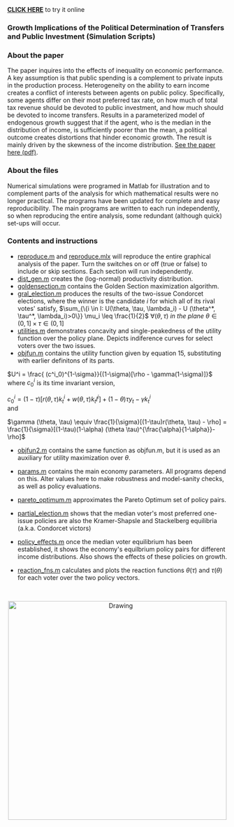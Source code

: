 <a href="https://rvaz.shinyapps.io/english_predictor/" target="_blank">
<b>CLICK HERE</b></a> to try it online

### Growth Implications of the Political Determination of Transfers and Public Investment (Simulation Scripts)

### About the paper  

The paper inquires into the effects of inequality on economic performance. A key assumption is that public spending is a complement to private inputs in the production process. Heterogeneity on the ability to earn income creates a conflict of interests between agents on public policy. Specifically, some agents differ on their most preferred tax rate, on how much of total tax revenue should be devoted to public investment, and how much should be devoted to income transfers. Results in a parameterized model of endogenous growth suggest that if the agent, who is the median in the distribution of income, is sufficiently poorer than the mean, a political outcome creates distortions that hinder economic growth. The result is mainly driven by the skewness of the income distribution. [See the paper here (pdf)](google.com).

### About the files  

Numerical simulations were programed in Matlab for illustration and to complement parts of the analysis for which mathematical results were no longer practical. The programs have been updated for complete and easy reproducibility.  The main programs are written to each run independently, so when reproducing the entire analysis, some redundant (although quick) set-ups will occur.

### Contents and instructions
* [reproduce.m](reproduce.m) and [reproduce.mlx](reproduce.mlx) will reproduce the entire graphical analysis of the paper. Turn the switches on or off (true or false) to include or skip sections. Each section will run independently.   
* [dist_gen.m](dist_gen.m) creates the (log-normal) productivity distribution.  
* [goldensection.m](godensection.m) contains the Golden Section maximization algorithm.  
* [gral_election.m](gral_election.m) produces the results of the two-issue Condorcet elections, where the winner is the candidate $i$ for which all of its rival votes' satisfy,
$\sum_{\{i \in I: U(\theta, \tau, \lambda_i) - U (\theta^*, \tau^*, \lambda_i)>0\}}  \mu_i \leq \frac{1}{2}$ $\forall (\theta,\tau)$ *in the plane* $\theta \in (0,1] \times \tau \in (0,1]$
* [utilities.m](utilities.m) demonstrates concavity and single-peakedness of the utility function over the policy plane. Depicts indiference curves for select voters over the two issues. 
* [objfun.m](objfun.m) contains the utility function given by equation 15, substituting with earlier definitons of its parts.   

$U^i = \frac{ (c^i_0)^{1-\sigma}}{(1-\sigma)[\rho - \gamma(1-\sigma)]}$  
where  $c_0^i$ is its time invariant version,

$c_0^i = (1-\tau) [r(\theta, \tau)k^i_t + w(\theta, \tau)k_t l^i] + (1-\theta)\tau y_t - \gamma k^i_t$  
and  

$\gamma (\theta, \tau)  \equiv  \frac{1}{\sigma}[(1-\tau)r(\theta, \tau) - \rho] = \frac{1}{\sigma}[(1-\tau)(1-\alpha) (\theta \tau)^{\frac{\alpha}{1-\alpha}}- \rho]$

* [objfun2.m](objfun2.m) contains the same function as objfun.m, but it is used as an auxiliary for utility maximization over $\theta$.  
* [params.m](params.m) contains the main economy parameters. All programs depend on this. Alter values here to make robustness and model-sanity checks, as well as policy evaluations. 
* [pareto_optimum.m](pareto_optimum.m) approximates the Pareto Optimum set of policy pairs.
* [partial_election.m](partial_election.m) shows that the median voter's most preferred one-issue policies are also the Kramer-Shapsle and Stackelberg equilibria (a.k.a. Condorcet victors)  
* [policy_effects.m](policy_effects.m) once the median voter equilibrium has been established, it shows the economy's equilbrium policy pairs for different income distributions. Also shows the effects of these policies on growth.   

* [reaction_fns.m](reaction_fns.m)  calculates and plots the reaction functions $\theta(\tau)$ and $\tau(\theta)$ for each voter over the two policy vectors. 


<br>
<p align="center">
<a href="https://reyvaz.github.io/NLP-English-Predictor/" 
rel="github pages">
<img src="poorutility.eps" alt="Drawing" width = "500"></a>
</p>
<br>